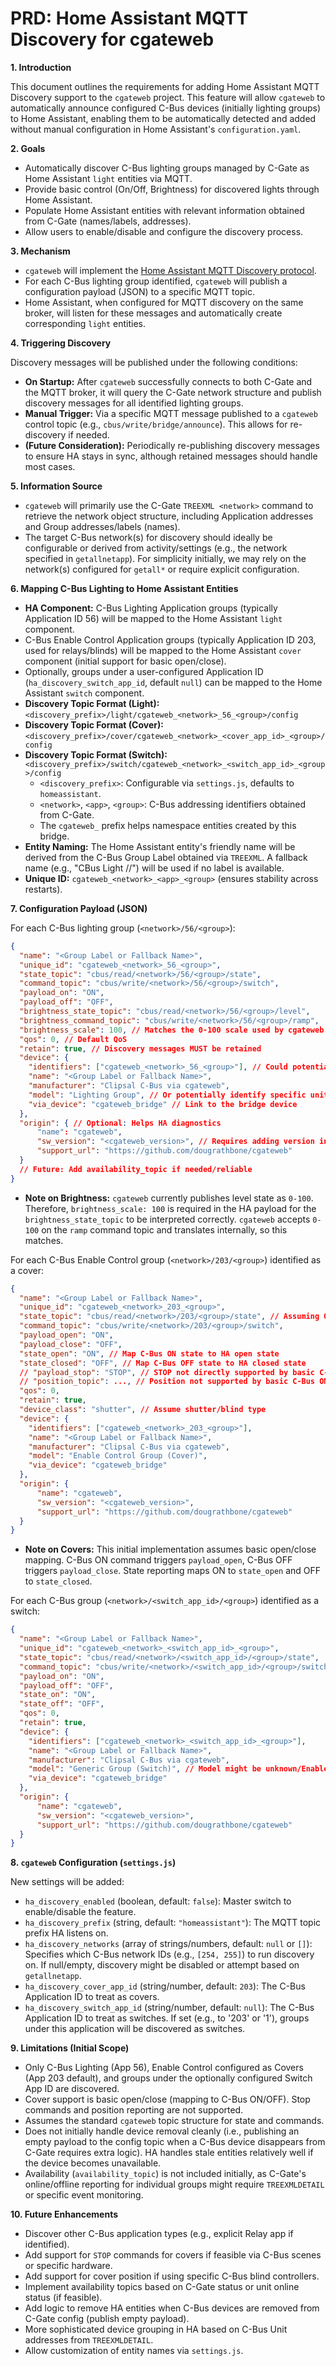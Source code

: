 # PRD: Home Assistant MQTT Discovery for cgateweb

**1. Introduction**

This document outlines the requirements for adding Home Assistant MQTT Discovery support to the `cgateweb` project. This feature will allow `cgateweb` to automatically announce configured C-Bus devices (initially lighting groups) to Home Assistant, enabling them to be automatically detected and added without manual configuration in Home Assistant's `configuration.yaml`.

**2. Goals**

*   Automatically discover C-Bus lighting groups managed by C-Gate as Home Assistant `light` entities via MQTT.
*   Provide basic control (On/Off, Brightness) for discovered lights through Home Assistant.
*   Populate Home Assistant entities with relevant information obtained from C-Gate (names/labels, addresses).
*   Allow users to enable/disable and configure the discovery process.

**3. Mechanism**

*   `cgateweb` will implement the [Home Assistant MQTT Discovery protocol](https://www.home-assistant.io/integrations/mqtt/#mqtt-discovery).
*   For each C-Bus lighting group identified, `cgateweb` will publish a configuration payload (JSON) to a specific MQTT topic.
*   Home Assistant, when configured for MQTT discovery on the same broker, will listen for these messages and automatically create corresponding `light` entities.

**4. Triggering Discovery**

Discovery messages will be published under the following conditions:

*   **On Startup:** After `cgateweb` successfully connects to both C-Gate and the MQTT broker, it will query the C-Gate network structure and publish discovery messages for all identified lighting groups.
*   **Manual Trigger:** Via a specific MQTT message published to a `cgateweb` control topic (e.g., `cbus/write/bridge/announce`). This allows for re-discovery if needed.
*   **(Future Consideration):** Periodically re-publishing discovery messages to ensure HA stays in sync, although retained messages should handle most cases.

**5. Information Source**

*   `cgateweb` will primarily use the C-Gate `TREEXML <network>` command to retrieve the network object structure, including Application addresses and Group addresses/labels (names).
*   The target C-Bus network(s) for discovery should ideally be configurable or derived from activity/settings (e.g., the network specified in `getallnetapp`). For simplicity initially, we may rely on the network(s) configured for `getall*` or require explicit configuration.

**6. Mapping C-Bus Lighting to Home Assistant Entities**

*   **HA Component:** C-Bus Lighting Application groups (typically Application ID 56) will be mapped to the Home Assistant `light` component.
*   C-Bus Enable Control Application groups (typically Application ID 203, used for relays/blinds) will be mapped to the Home Assistant `cover` component (initial support for basic open/close).
*   Optionally, groups under a user-configured Application ID (`ha_discovery_switch_app_id`, default `null`) can be mapped to the Home Assistant `switch` component.
*   **Discovery Topic Format (Light):** `<discovery_prefix>/light/cgateweb_<network>_56_<group>/config`
*   **Discovery Topic Format (Cover):** `<discovery_prefix>/cover/cgateweb_<network>_<cover_app_id>_<group>/config`
*   **Discovery Topic Format (Switch):** `<discovery_prefix>/switch/cgateweb_<network>_<switch_app_id>_<group>/config`
    *   `<discovery_prefix>`: Configurable via `settings.js`, defaults to `homeassistant`.
    *   `<network>`, `<app>`, `<group>`: C-Bus addressing identifiers obtained from C-Gate.
    *   The `cgateweb_` prefix helps namespace entities created by this bridge.
*   **Entity Naming:** The Home Assistant entity's friendly name will be derived from the C-Bus Group Label obtained via `TREEXML`. A fallback name (e.g., "CBus Light <network>/<app>/<group>") will be used if no label is available.
*   **Unique ID:** `cgateweb_<network>_<app>_<group>` (ensures stability across restarts).

**7. Configuration Payload (JSON)**

For each C-Bus lighting group (`<network>/56/<group>`):
```json
{
  "name": "<Group Label or Fallback Name>",
  "unique_id": "cgateweb_<network>_56_<group>",
  "state_topic": "cbus/read/<network>/56/<group>/state",
  "command_topic": "cbus/write/<network>/56/<group>/switch",
  "payload_on": "ON",
  "payload_off": "OFF",
  "brightness_state_topic": "cbus/read/<network>/56/<group>/level",
  "brightness_command_topic": "cbus/write/<network>/56/<group>/ramp",
  "brightness_scale": 100, // Matches the 0-100 scale used by cgateweb's /level topic
  "qos": 0, // Default QoS
  "retain": true, // Discovery messages MUST be retained
  "device": {
    "identifiers": ["cgateweb_<network>_56_<group>"], // Could potentially group by C-Bus Unit later
    "name": "<Group Label or Fallback Name>",
    "manufacturer": "Clipsal C-Bus via cgateweb",
    "model": "Lighting Group", // Or potentially identify specific unit types later
    "via_device": "cgateweb_bridge" // Link to the bridge device
  },
  "origin": { // Optional: Helps HA diagnostics
      "name": "cgateweb",
      "sw_version": "<cgateweb_version>", // Requires adding version info
      "support_url": "https://github.com/dougrathbone/cgateweb"
  }
  // Future: Add availability_topic if needed/reliable
}
```
*   **Note on Brightness:** `cgateweb` currently publishes level state as `0-100`. Therefore, `brightness_scale: 100` is required in the HA payload for the `brightness_state_topic` to be interpreted correctly. `cgateweb` accepts `0-100` on the `ramp` command topic and translates internally, so this matches.

For each C-Bus Enable Control group (`<network>/203/<group>`) identified as a cover:
```json
{
  "name": "<Group Label or Fallback Name>",
  "unique_id": "cgateweb_<network>_203_<group>",
  "state_topic": "cbus/read/<network>/203/<group>/state", // Assuming ON=open, OFF=closed
  "command_topic": "cbus/write/<network>/203/<group>/switch",
  "payload_open": "ON",
  "payload_close": "OFF",
  "state_open": "ON", // Map C-Bus ON state to HA open state
  "state_closed": "OFF", // Map C-Bus OFF state to HA closed state
  // "payload_stop": "STOP", // STOP not directly supported by basic C-Bus ON/OFF
  // "position_topic": ..., // Position not supported by basic C-Bus ON/OFF
  "qos": 0, 
  "retain": true,
  "device_class": "shutter", // Assume shutter/blind type
  "device": {
    "identifiers": ["cgateweb_<network>_203_<group>"],
    "name": "<Group Label or Fallback Name>",
    "manufacturer": "Clipsal C-Bus via cgateweb",
    "model": "Enable Control Group (Cover)",
    "via_device": "cgateweb_bridge"
  },
  "origin": { 
      "name": "cgateweb",
      "sw_version": "<cgateweb_version>",
      "support_url": "https://github.com/dougrathbone/cgateweb"
  }
}
```
*   **Note on Covers:** This initial implementation assumes basic open/close mapping. C-Bus ON command triggers `payload_open`, C-Bus OFF triggers `payload_close`. State reporting maps ON to `state_open` and OFF to `state_closed`.

For each C-Bus group (`<network>/<switch_app_id>/<group>`) identified as a switch:
```json
{
  "name": "<Group Label or Fallback Name>",
  "unique_id": "cgateweb_<network>_<switch_app_id>_<group>",
  "state_topic": "cbus/read/<network>/<switch_app_id>/<group>/state",
  "command_topic": "cbus/write/<network>/<switch_app_id>/<group>/switch",
  "payload_on": "ON",
  "payload_off": "OFF",
  "state_on": "ON", 
  "state_off": "OFF",
  "qos": 0,
  "retain": true,
  "device": {
    "identifiers": ["cgateweb_<network>_<switch_app_id>_<group>"],
    "name": "<Group Label or Fallback Name>",
    "manufacturer": "Clipsal C-Bus via cgateweb",
    "model": "Generic Group (Switch)", // Model might be unknown/Enable Control
    "via_device": "cgateweb_bridge"
  },
  "origin": { 
      "name": "cgateweb",
      "sw_version": "<cgateweb_version>",
      "support_url": "https://github.com/dougrathbone/cgateweb"
  }
}
```

**8. `cgateweb` Configuration (`settings.js`)**

New settings will be added:

*   `ha_discovery_enabled` (boolean, default: `false`): Master switch to enable/disable the feature.
*   `ha_discovery_prefix` (string, default: `"homeassistant"`): The MQTT topic prefix HA listens on.
*   `ha_discovery_networks` (array of strings/numbers, default: `null` or `[]`): Specifies which C-Bus network IDs (e.g., `[254, 255]`) to run discovery on. If null/empty, discovery might be disabled or attempt based on `getallnetapp`.
*   `ha_discovery_cover_app_id` (string/number, default: `203`): The C-Bus Application ID to treat as covers.
*   `ha_discovery_switch_app_id` (string/number, default: `null`): The C-Bus Application ID to treat as switches. If set (e.g., to '203' or '1'), groups under this application will be discovered as switches.

**9. Limitations (Initial Scope)**

*   Only C-Bus Lighting (App 56), Enable Control configured as Covers (App 203 default), and groups under the optionally configured Switch App ID are discovered.
*   Cover support is basic open/close (mapping to C-Bus ON/OFF). Stop commands and position reporting are not supported.
*   Assumes the standard `cgateweb` topic structure for state and commands.
*   Does not initially handle device removal cleanly (i.e., publishing an empty payload to the config topic when a C-Bus device disappears from C-Gate requires extra logic). HA handles stale entities relatively well if the device becomes unavailable.
*   Availability (`availability_topic`) is not included initially, as C-Gate's online/offline reporting for individual groups might require `TREEXMLDETAIL` or specific event monitoring.

**10. Future Enhancements**

*   Discover other C-Bus application types (e.g., explicit Relay app if identified).
*   Add support for `STOP` commands for covers if feasible via C-Bus scenes or specific hardware.
*   Add support for cover position if using specific C-Bus blind controllers.
*   Implement availability topics based on C-Gate status or unit online status (if feasible).
*   Add logic to remove HA entities when C-Bus devices are removed from C-Gate config (publish empty payload).
*   More sophisticated device grouping in HA based on C-Bus Unit addresses from `TREEXMLDETAIL`.
*   Allow customization of entity names via `settings.js`.
